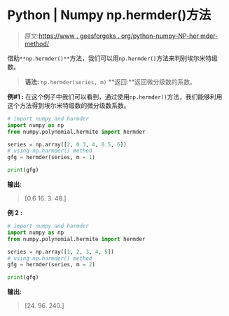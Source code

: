 # Python | Numpy np.hermder()方法

> 原文:[https://www . geesforgeks . org/python-numpy-NP-her mder-method/](https://www.geeksforgeeks.org/python-numpy-np-hermder-method/)

借助`**np.hermder()**`方法，我们可以用`np.hermder()`方法来判别埃尔米特级数。

> **语法:** `np.hermder(series, m)`
> **返回:**返回微分级数的系数。

**例#1 :**
在这个例子中我们可以看到，通过使用`np.hermder()`方法，我们能够利用这个方法得到埃尔米特级数的微分级数系数。

```py
# import numpy and harmder
import numpy as np
from numpy.polynomial.hermite import hermder

series = np.array([2, 0.3, 4, 0.5, 6])
# using np.harmder() method
gfg = hermder(series, m = 1)

print(gfg)
```

**输出:**

> [0.6 16\. 3\. 48.]

**例 2 :**

```py
# import numpy and harmder
import numpy as np
from numpy.polynomial.hermite import hermder

series = np.array([1, 2, 3, 4, 5])
# using np.harmder() method
gfg = hermder(series, m = 2)

print(gfg)
```

**输出:**

> [24\. 96\. 240.]